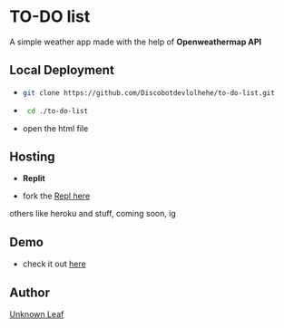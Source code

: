 # TO-DO list

A simple weather app made with the help of **Openweathermap API**


## Local Deployment

- ```bash
  git clone https://github.com/Discobotdevlolhehe/to-do-list.git
  ```
- ```bash
   cd ./to-do-list
   ```

- open the html file

## Hosting

* **Replit**
- fork the [Repl here](https://replit.com/@Replitcom7/to-do-list)

others like heroku and stuff, coming soon, ig


## Demo
- check it out [here](https://6f28d65a-76da-4ea2-91d4-69c1569a2394-00-nnewssb2rbmh.sisko.replit.dev/)

## Author

[Unknown Leaf](https://github.com/Discobotdevlolhehe)